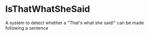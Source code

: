# IsThatWhatSheSaid
A system to detect whether a "That's what she said!" can be made following a sentence
